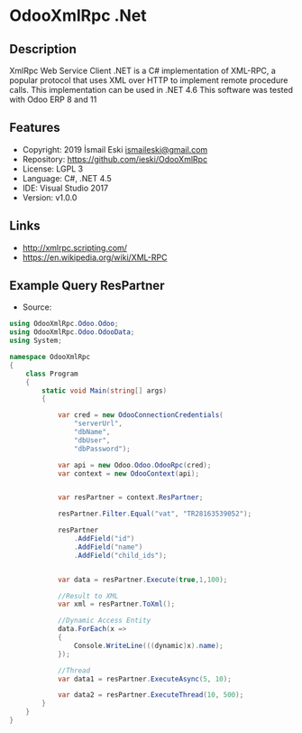 OdooXmlRpc .Net
================

Description
-----------
XmlRpc Web Service Client .NET is a C# implementation of XML-RPC, a popular
protocol that uses XML over HTTP to implement remote procedure calls.
This implementation can be used in .NET 4.6
This software was tested with Odoo ERP 8 and 11


Features
--------
- Copyright: 2019 İsmail Eski <ismaileski@gmail.com>
- Repository: https://github.com/ieski/OdooXmlRpc
- License: LGPL 3
- Language: C#, .NET 4.5
- IDE: Visual Studio 2017
- Version: v1.0.0


Links
-----
- http://xmlrpc.scripting.com/
- https://en.wikipedia.org/wiki/XML-RPC


Example Query ResPartner
--------------------------------
- Source:

```cs
using OdooXmlRpc.Odoo.Odoo;
using OdooXmlRpc.Odoo.OdooData;
using System;

namespace OdooXmlRpc
{
    class Program
    {
        static void Main(string[] args)
        {

            var cred = new OdooConnectionCredentials(
                "serverUrl",
                "dbName",
                "dbUser",
                "dbPassword");

            var api = new Odoo.Odoo.OdooRpc(cred);
            var context = new OdooContext(api);


            var resPartner = context.ResPartner;

            resPartner.Filter.Equal("vat", "TR28163539052");

            resPartner
                .AddField("id")
                .AddField("name")
                .AddField("child_ids");


            var data = resPartner.Execute(true,1,100);

            //Result to XML
            var xml = resPartner.ToXml();

            //Dynamic Access Entity
            data.ForEach(x =>
            {
                Console.WriteLine(((dynamic)x).name);
            });

            //Thread
            var data1 = resPartner.ExecuteAsync(5, 10);

            var data2 = resPartner.ExecuteThread(10, 500);
        }
    }
}

```


